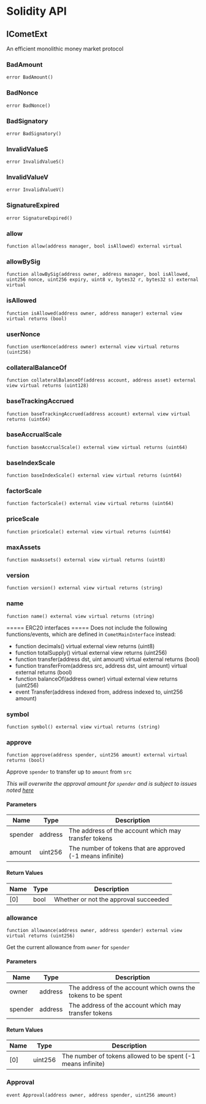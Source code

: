 # Solidity API

## ICometExt

An efficient monolithic money market protocol

### BadAmount

```solidity
error BadAmount()
```

### BadNonce

```solidity
error BadNonce()
```

### BadSignatory

```solidity
error BadSignatory()
```

### InvalidValueS

```solidity
error InvalidValueS()
```

### InvalidValueV

```solidity
error InvalidValueV()
```

### SignatureExpired

```solidity
error SignatureExpired()
```

### allow

```solidity
function allow(address manager, bool isAllowed) external virtual
```

### allowBySig

```solidity
function allowBySig(address owner, address manager, bool isAllowed, uint256 nonce, uint256 expiry, uint8 v, bytes32 r, bytes32 s) external virtual
```

### isAllowed

```solidity
function isAllowed(address owner, address manager) external view virtual returns (bool)
```

### userNonce

```solidity
function userNonce(address owner) external view virtual returns (uint256)
```

### collateralBalanceOf

```solidity
function collateralBalanceOf(address account, address asset) external view virtual returns (uint128)
```

### baseTrackingAccrued

```solidity
function baseTrackingAccrued(address account) external view virtual returns (uint64)
```

### baseAccrualScale

```solidity
function baseAccrualScale() external view virtual returns (uint64)
```

### baseIndexScale

```solidity
function baseIndexScale() external view virtual returns (uint64)
```

### factorScale

```solidity
function factorScale() external view virtual returns (uint64)
```

### priceScale

```solidity
function priceScale() external view virtual returns (uint64)
```

### maxAssets

```solidity
function maxAssets() external view virtual returns (uint8)
```

### version

```solidity
function version() external view virtual returns (string)
```

### name

```solidity
function name() external view virtual returns (string)
```

===== ERC20 interfaces =====
Does not include the following functions/events, which are defined in `CometMainInterface` instead:
- function decimals() virtual external view returns (uint8)
- function totalSupply() virtual external view returns (uint256)
- function transfer(address dst, uint amount) virtual external returns (bool)
- function transferFrom(address src, address dst, uint amount) virtual external returns (bool)
- function balanceOf(address owner) virtual external view returns (uint256)
- event Transfer(address indexed from, address indexed to, uint256 amount)

### symbol

```solidity
function symbol() external view virtual returns (string)
```

### approve

```solidity
function approve(address spender, uint256 amount) external virtual returns (bool)
```

Approve `spender` to transfer up to `amount` from `src`

_This will overwrite the approval amount for `spender`
 and is subject to issues noted [here](https://eips.ethereum.org/EIPS/eip-20#approve)_

#### Parameters

| Name | Type | Description |
| ---- | ---- | ----------- |
| spender | address | The address of the account which may transfer tokens |
| amount | uint256 | The number of tokens that are approved (-1 means infinite) |

#### Return Values

| Name | Type | Description |
| ---- | ---- | ----------- |
| [0] | bool | Whether or not the approval succeeded |

### allowance

```solidity
function allowance(address owner, address spender) external view virtual returns (uint256)
```

Get the current allowance from `owner` for `spender`

#### Parameters

| Name | Type | Description |
| ---- | ---- | ----------- |
| owner | address | The address of the account which owns the tokens to be spent |
| spender | address | The address of the account which may transfer tokens |

#### Return Values

| Name | Type | Description |
| ---- | ---- | ----------- |
| [0] | uint256 | The number of tokens allowed to be spent (-1 means infinite) |

### Approval

```solidity
event Approval(address owner, address spender, uint256 amount)
```

